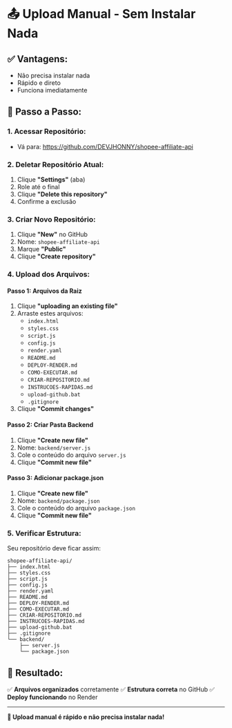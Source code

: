 # 📤 Upload Manual - Sem Instalar Nada

## ✅ **Vantagens:**
- Não precisa instalar nada
- Rápido e direto
- Funciona imediatamente

## 🚀 **Passo a Passo:**

### **1. Acessar Repositório:**
- Vá para: https://github.com/DEVJHONNY/shopee-affiliate-api

### **2. Deletar Repositório Atual:**
1. Clique **"Settings"** (aba)
2. Role até o final
3. Clique **"Delete this repository"**
4. Confirme a exclusão

### **3. Criar Novo Repositório:**
1. Clique **"New"** no GitHub
2. Nome: `shopee-affiliate-api`
3. Marque **"Public"**
4. Clique **"Create repository"**

### **4. Upload dos Arquivos:**

#### **Passo 1: Arquivos da Raiz**
1. Clique **"uploading an existing file"**
2. Arraste estes arquivos:
   - `index.html`
   - `styles.css`
   - `script.js`
   - `config.js`
   - `render.yaml`
   - `README.md`
   - `DEPLOY-RENDER.md`
   - `COMO-EXECUTAR.md`
   - `CRIAR-REPOSITORIO.md`
   - `INSTRUCOES-RAPIDAS.md`
   - `upload-github.bat`
   - `.gitignore`
3. Clique **"Commit changes"**

#### **Passo 2: Criar Pasta Backend**
1. Clique **"Create new file"**
2. Nome: `backend/server.js`
3. Cole o conteúdo do arquivo `server.js`
4. Clique **"Commit new file"**

#### **Passo 3: Adicionar package.json**
1. Clique **"Create new file"**
2. Nome: `backend/package.json`
3. Cole o conteúdo do arquivo `package.json`
4. Clique **"Commit new file"**

### **5. Verificar Estrutura:**
Seu repositório deve ficar assim:
```
shopee-affiliate-api/
├── index.html
├── styles.css
├── script.js
├── config.js
├── render.yaml
├── README.md
├── DEPLOY-RENDER.md
├── COMO-EXECUTAR.md
├── CRIAR-REPOSITORIO.md
├── INSTRUCOES-RAPIDAS.md
├── upload-github.bat
├── .gitignore
└── backend/
    ├── server.js
    └── package.json
```

## 🎯 **Resultado:**
✅ **Arquivos organizados** corretamente
✅ **Estrutura correta** no GitHub
✅ **Deploy funcionando** no Render

---

**🚀 Upload manual é rápido e não precisa instalar nada!**
